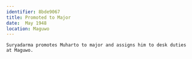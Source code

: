 ```yaml
---
identifier: 8bde9067
title: Promoted to Major
date:  May 1948
location: Maguwo 
---
```


```synopsis
Suryadarma promotes Muharto to major and assigns him to desk duties
at Maguwo.
```

